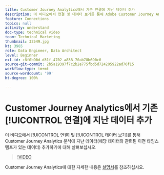 ```yaml
---
title: Customer Journey Analytics에서 기존 연결에 지난 데이터 추가
description: 이 비디오에서 연결 및 데이터 보기를 통해 Adobe Customer Journey Analytics 분석에 지난 데이터(해당 데이터와 관련된 이전 타임스탬프가 있는 데이터) 추가하기에 대해 살펴보십시오.
feature: Connections
topics: null
activity: understand
doc-type: technical video
team: Technical Marketing
thumbnail: 32549.jpg
kt: 3965
role: Data Engineer, Data Architect
level: Beginner
exl-id: c8f0b90d-d31f-4702-a838-70ab78b690c0
source-git-commit: 2b5a19397f7c2b2e775fbd5d724205922ad76f15
workflow-type: tm+mt
source-wordcount: '99'
ht-degree: 100%

---
```


# Customer Journey Analytics에서 기존 [!UICONTROL 연결]에 지난 데이터 추가

이 비디오에서 [!UICONTROL 연결] 및 [!UICONTROL 데이터 보기]를 통해 Customer Journey Analytics 분석에 지난 데이터(해당 데이터와 관련된 이전 타임스탬프가 있는 데이터) 추가하기에 대해 살펴보십시오.

>[!VIDEO](https://video.tv.adobe.com/v/32549/?quality=12)

Customer Journey Analytics에 대한 자세한 내용은 [설명서](https://docs.adobe.com/content/help/ko/analytics-platform/using/cja-landing.html)를 참조하십시오.
